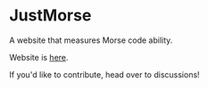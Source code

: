 # JustMorse
A website that measures Morse code ability.

Website is [here](https://potatok123.github.io/JustMorse/).

If you'd like to contribute, head over to discussions!
